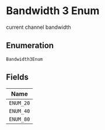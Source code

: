 
# Bandwidth 3 Enum

current channel bandwidth

## Enumeration

`Bandwidth3Enum`

## Fields

| Name |
|  --- |
| `ENUM_20` |
| `ENUM_40` |
| `ENUM_80` |

